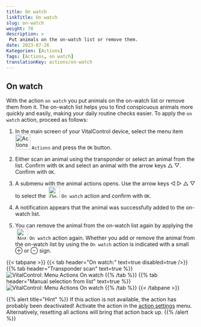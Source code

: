 ```yaml
---
title: On watch
linkTitle: On watch
slug: on-watch
weight: 70
description: >
 Put animals on the on-watch list or remove them.
date: 2023-07-26
Kategorien: [Actions]
Tags: [Actions, on watch]
translationKey: actions/on-watch
---
```


## On watch

With the action `on watch` you put animals on the on-watch list or remove them from it. The on-watch list helps you to find conspicuous animals more quickly and easily, making your daily routine checks easier. To apply the `on watch` action, proceed as follows:

1. In the main screen of your VitalControl device, select the menu item &nbsp;<img src="/icons/actions.svg" width="40" align="bottom" alt="Actions" /> `Actions` and press the `OK` button.

2. Either scan an animal using the transponder or select an animal from the list. Confirm with `OK` and select an animal with the arrow keys △ ▽. Confirm with `OK`.

3. A submenu with the animal actions opens. Use the arrow keys ◁ ▷ △ ▽ to select the &nbsp;<img src="/icons/actions/on-watch.svg" width="30" align="bottom" alt="On watch" /> `On watch` action and confirm with `OK`.

4. A notification appears that the animal was successfully added to the on-watch list.

5. You can remove the animal from the on-watch list again by applying the &nbsp;<img src="/icons/actions/on-watch-minus.svg" width="30" align="bottom" alt="Not on watch" />  `On watch` action again. Whether you add or remove the animal from the on-watch list by using the `On watch` action is indicated with a small ⊕ or ⊖ sign.

{{< tabpane >}}
{{< tab header="On watch:" text=true disabled=true />}}
{{% tab header="Transponder scan" text=true %}}
 ![VitalControl: Menu Actions On watch](../images/onwatch-scan.png "On watch")
{{% /tab %}}
{{% tab header="Manual selection from list" text=true %}}
 ![VitalControl: Menu Actions On watch](../images/onwatch.png "On watch")
{{% /tab %}}
{{< /tabpane >}}

{{% alert title="Hint" %}}
If this action is not available, the action has probably been deactivated! Activate the action in the [action settings](../settings/) menu. Alternatively, resetting all actions will bring that action back up.
{{% /alert %}}
